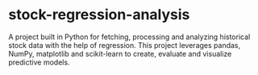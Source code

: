 # stock-regression-analysis
A project built in Python for fetching, processing and analyzing historical stock data with the help of regression. This project leverages pandas, NumPy, matplotlib and scikit-learn to create, evaluate and visualize predictive models.
